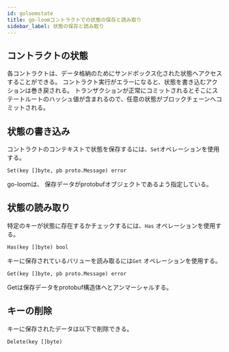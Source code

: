 ```yaml
---
id: goloomstate
title: go-loomコントラクトでの状態の保存と読み取り
sidebar_label: 状態の保存と読み取り
---
```

## コントラクトの状態

各コントラクトは、データ格納のためにサンドボックス化された状態へアクセスすることができる。 コントラクト実行がエラーになると、状態を書き込むアクションは巻き戻される。 トランザクションが正常にコミットされるとそこにステートルートのハッシュ値が含まれるので、任意の状態がブロックチェーンへコミットされる。

## 状態の書き込み

コントラクトのコンテキストで状態を保存するには、`Set`オペレーションを使用する。

    Set(key []byte, pb proto.Message) error
    

go-loomは、 保存データがprotobufオブジェクトであるよう指定している。

## 状態の読み取り

特定のキーが状態に存在するかチェックするには、`Has` オペレーションを使用する。

    Has(key []byte) bool
    

キーに保存されているバリューを読み取るには`Get` オペレーションを使用する。

    Get(key []byte, pb proto.Message) error
    

Getは保存データをprotobuf構造体へとアンマーシャルする。

## キーの削除

キーに保存されたデータは以下で削除できる。

    Delete(key []byte)